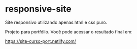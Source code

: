# responsive-site
Site responsivo utilizando apenas html e css puro.


Projeto para portfólio. Você pode acessar o resultado final em:

https://site-curso-port.netlify.com/
